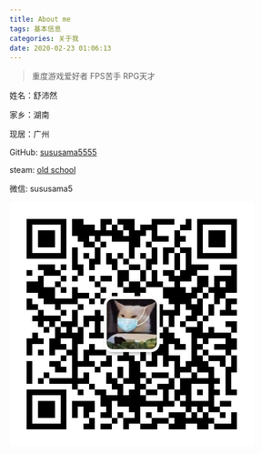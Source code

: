 ```yaml
---
title: About me
tags: 基本信息
categories: 关于我
date: 2020-02-23 01:06:13
---
```



> 重度游戏爱好者 FPS苦手 RPG天才

姓名：舒沛然  

家乡：湖南  

现居：广州  

GitHub: [sususama5555](https://github.com/sususama5555)  

steam: [old school](https://steamcommunity.com/profiles/76561198294148424/)  

微信: sususama5

<!-- more -->

![avatar](../picture/weixin.png)
